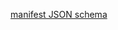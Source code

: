 [manifest JSON schema](https://github.com/USEPA/e-manifest/blob/master/Services-Information/Schema/emanifest.json)

